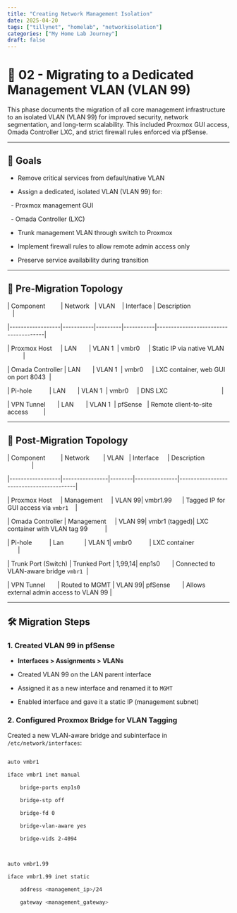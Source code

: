 ```yaml
---
title: "Creating Network Management Isolation"
date: 2025-04-20
tags: ["tillynet", "homelab", "networkisolation"]
categories: ["My Home Lab Journey"]
draft: false
---
```


# 🧠 02 - Migrating to a Dedicated Management VLAN (VLAN 99)

  

This phase documents the migration of all core management infrastructure to an isolated VLAN (VLAN 99) for improved security, network segmentation, and long-term scalability. This included Proxmox GUI access, Omada Controller LXC, and strict firewall rules enforced via pfSense.

  

---

  

## 🎯 Goals

  

- Remove critical services from default/native VLAN

- Assign a dedicated, isolated VLAN (VLAN 99) for:

  - Proxmox management GUI

  - Omada Controller (LXC)

- Trunk management VLAN through switch to Proxmox

- Implement firewall rules to allow remote admin access only

- Preserve service availability during transition

  

---

  

## 🧱 Pre-Migration Topology

  

| Component         | Network   | VLAN    | Interface | Description                          |

|------------------|-----------|---------|-----------|--------------------------------------|

| Proxmox Host     | LAN       | VLAN 1  | vmbr0     | Static IP via native VLAN            |

| Omada Controller | LAN       | VLAN 1  | vmbr0     | LXC container, web GUI on port 8043  |

| Pi-hole          | LAN       | VLAN 1  | vmbr0     | DNS LXC                               |

| VPN Tunnel       | LAN       | VLAN 1  | pfSense   | Remote client-to-site access         |

  

---

  

## 🧠 Post-Migration Topology

  

| Component         | Network        | VLAN   | Interface     | Description                             |

|------------------|----------------|--------|---------------|-----------------------------------------|

| Proxmox Host     | Management     | VLAN 99| vmbr1.99      | Tagged IP for GUI access via `vmbr1`    |

| Omada Controller | Management     | VLAN 99| vmbr1 (tagged)| LXC container with VLAN tag 99          |

| Pi-hole          | Lan            | VLAN 1| vmbr0          | LXC container                           |

| Trunk Port (Switch) | Trunked Port | 1,99,14| enp1s0       | Connected to VLAN-aware bridge `vmbr1`  |

| VPN Tunnel       | Routed to MGMT | VLAN 99| pfSense       | Allows external admin access to VLAN 99 |

  

---

  

## 🛠️ Migration Steps

  

### 1. Created VLAN 99 in pfSense

  

- **Interfaces > Assignments > VLANs**

- Created VLAN 99 on the LAN parent interface

- Assigned it as a new interface and renamed it to `MGMT`

- Enabled interface and gave it a static IP (management subnet)

  

### 2. Configured Proxmox Bridge for VLAN Tagging

  

Created a new VLAN-aware bridge and subinterface in `/etc/network/interfaces`:

  

```bash

auto vmbr1

iface vmbr1 inet manual

    bridge-ports enp1s0

    bridge-stp off

    bridge-fd 0

    bridge-vlan-aware yes

    bridge-vids 2-4094

  

auto vmbr1.99

iface vmbr1.99 inet static

    address <management_ip>/24

    gateway <management_gateway>
